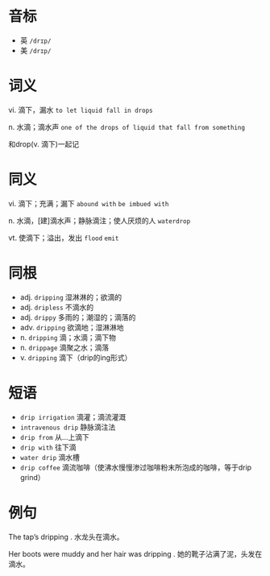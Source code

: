 # 音标

- 英 `/drɪp/`
- 美 `/drɪp/`

# 词义

vi. 滴下，漏水
`to let liquid fall in drops`

n. 水滴；滴水声
`one of the drops of liquid that fall from something`



和drop(v. 滴下)一起记

# 同义

vi. 滴下；充满；漏下
`abound with` `be imbued with`

n. 水滴，[建]滴水声；静脉滴注；使人厌烦的人
`waterdrop`

vt. 使滴下；溢出，发出
`flood` `emit`

# 同根

- adj. `dripping` 湿淋淋的；欲滴的
- adj. `dripless` 不滴水的
- adj. `drippy` 多雨的；潮湿的；滴落的
- adv. `dripping` 欲滴地；湿淋淋地
- n. `dripping` 滴；水滴；滴下物
- n. `drippage` 滴聚之水；滴落
- v. `dripping` 滴下（drip的ing形式）

# 短语

- `drip irrigation` 滴灌；滴流灌溉
- `intravenous drip` 静脉滴注法
- `drip from` 从…上滴下
- `drip with` 往下滴
- `water drip` 滴水槽
- `drip coffee` 滴流咖啡（使沸水慢慢渗过咖啡粉末所泡成的咖啡，等于drip grind）

# 例句

The tap’s dripping .
水龙头在滴水。

Her boots were muddy and her hair was dripping .
她的靴子沾满了泥，头发在滴水。


